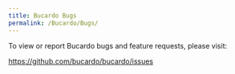 ```yaml
---
title: Bucardo Bugs
permalink: /Bucardo/Bugs/
---
```


To view or report Bucardo bugs and feature requests, please visit:

[<https://github.com/bucardo/bucardo/issues>](https://github.com/bucardo/bucardo/issues/)
